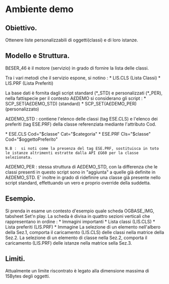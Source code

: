 # Ambiente demo

## Obiettivo.
Ottenere liste personalizzabili di oggetti(classi) e di loro istanze.



## Modello e Struttura.
B£SER_46 è il motore (servizio) in grado di fornire la lista delle classi.

Tra i vari metodi che il servizio espone, si notino : 
  \* LIS.CLS (Lista Classi)
  \* LIS.PRF (Lista Preferiti)

La base dati è fornita dagli script standard (\*_STD) e personalizzati (\*_PER), nella fattispecie per il contesto A£DEMO si considerano gli script : 
  \* SCP_SET(A£DEMO_STD) (standard)
  \* SCP_SET(A£DEMO_PER) (personalizzato)

A£DEMO_STD :  contiene l'elenco delle classi (tag ESE.CLS) e l'elenco dei preferiti (tag ESE.PRF) della
 classe referenziata mediante l'attributo Cod.

  \* ESE.CLS Cod="$classe" Cat="$categoria"
  \* ESE.PRF Cls="$classe" Cod="$oggettoPreferito"

    N.B :  si noti come la presenza del tag ESE.PRF, sostituisca in toto le istanze altrimenti estratte dalla API £G60 per la classe selezionata.

A£DEMO_PER :  stessa struttura di A£DEMO_STD, con la differenza che le classi presenti in questo script sono in "aggiunta"
a quelle già definite in A£DEMO_STD.
E' inoltre in grado di ridefinire una classe già presente nello script standard, effettuando un vero e proprio override della suddetta.



## Esempio.
Si prenda in esame un contesto d'esempio quale scheda OGBASE_IMG, tabsheet Set'n play. La scheda è divisa in quattro sezioni verticali che
rappresentano in ordine : 
\* Immagini importanti
\* Lista classi (LIS.CLS)
\* Lista preferiti (LIS.PRF)
\* Immagine
La selezione di un elemento nell'albero della Sez.1, comporta il caricamento (LIS.CLS) delle classi nella matrice della Sez.2.
La selezione di un elemento di classe nella Sez.2, comporta il caricamento (LIS.PRF) delle istanze nella matrice sella Sez.3.



## Limiti.
Attualmente un limite riscontrato è legato alla dimensione massima di 15Bytes degli oggetti.

